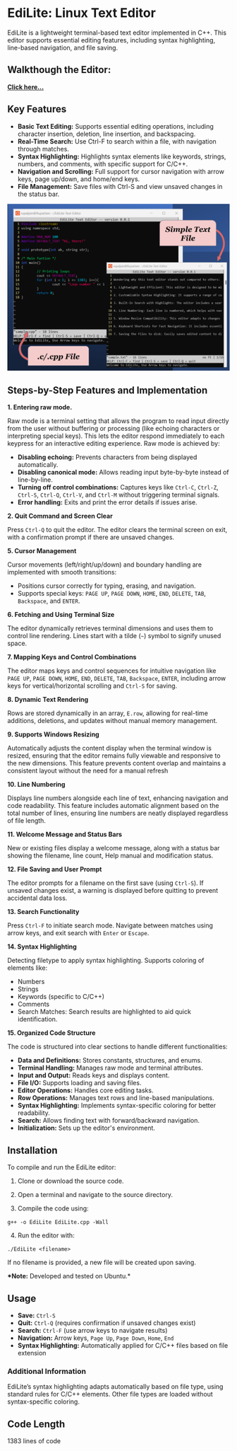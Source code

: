# EdiLite: Linux Text Editor

EdiLite is a lightweight terminal-based text editor implemented in C++. This editor supports essential editing features, including syntax highlighting, line-based navigation, and file saving.


<!-- [![EdiLite Text Editor](screenshots/thumbnail.jpg)](https://youtu.be/1OCo7KOovRY) -->

## Walkthough the Editor:
**[Click here...](screenshots\text-editor.mp4)**

## Key Features

- **Basic Text Editing:** Supports essential editing operations, including character insertion, deletion, line insertion, and backspacing.
- **Real-Time Search:** Use Ctrl-F to search within a file, with navigation through matches.
- **Syntax Highlighting:** Highlights syntax elements like keywords, strings, numbers, and comments, with specific support for C/C++.
- **Navigation and Scrolling:** Full support for cursor navigation with arrow keys, page up/down, and home/end keys.
- **File Management:** Save files with Ctrl-S and view unsaved changes in the status bar.


![EdiLite Text Editor](screenshots/final_ss.png)

## Steps-by-Step Features and Implementation

**1. Entering raw mode.**

Raw mode is a terminal setting that allows the program to read input directly from the user without buffering or processing (like echoing characters or interpreting special keys). This lets the editor respond immediately to each keypress for an interactive editing experience. Raw mode is achieved by:

- **Disabling echoing:** Prevents characters from being displayed automatically.
- **Disabling canonical mode:** Allows reading input byte-by-byte instead of line-by-line.
- **Turning off control combinations:** Captures keys like `Ctrl-C`, `Ctrl-Z`, `Ctrl-S`, `Ctrl-Q`, `Ctrl-V`, and `Ctrl-M` without triggering terminal signals.
- **Error handling:** Exits and print the error details if issues arise.

**2. Quit Command and Screen Clear**

Press `Ctrl-Q` to quit the editor. The editor clears the terminal screen on exit, with a confirmation prompt if there are unsaved changes.

**5. Cursor Management**

Cursor movements (left/right/up/down) and boundary handling are implemented with smooth transitions:

- Positions cursor correctly for typing, erasing, and navigation.
- Supports special keys: `PAGE UP`, `PAGE DOWN`, `HOME`, `END`, `DELETE`, `TAB`, `Backspace`, and `ENTER`.

**6. Fetching and Using Terminal Size**

The editor dynamically retrieves terminal dimensions and uses them to control line rendering. Lines start with a tilde (`~`) symbol to signify unused space.

**7. Mapping Keys and Control Combinations**

The editor maps keys and control sequences for intuitive navigation like `PAGE UP`, `PAGE DOWN`, `HOME`, `END`, `DELETE`, `TAB`, `Backspace`, `ENTER`, including arrow keys for vertical/horizontal scrolling and `Ctrl-S` for saving.

**8. Dynamic Text Rendering**

Rows are stored dynamically in an array, `E.row`, allowing for real-time additions, deletions, and updates without manual memory management.

**9. Supports Windows Resizing**

Automatically adjusts the content display when the terminal window is resized, ensuring that the editor remains fully viewable and responsive to the new dimensions. This feature prevents content overlap and maintains a consistent layout without the need for a manual refresh

**10. Line Numbering**

Displays line numbers alongside each line of text, enhancing navigation and code readability. This feature includes automatic alignment based on the total number of lines, ensuring line numbers are neatly displayed regardless of file length.

**11. Welcome Message and Status Bars**

New or existing files display a welcome message, along with a status bar showing the filename, line count, Help manual and modification status.

**12. File Saving and User Prompt**

The editor prompts for a filename on the first save (using `Ctrl-S`). If unsaved changes exist, a warning is displayed before quitting to prevent accidental data loss.

**13. Search Functionality**

Press `Ctrl-F` to initiate search mode. Navigate between matches using arrow keys, and exit search with `Enter` or `Escape`.

**14. Syntax Highlighting**

Detecting filetype to apply syntax highlighting. Supports coloring of elements like:

- Numbers
- Strings
- Keywords (specific to C/C++)
- Comments
- Search Matches: Search results are highlighted to aid quick identification.

**15. Organized Code Structure**

The code is structured into clear sections to handle different functionalities:

- **Data and Definitions:** Stores constants, structures, and enums.
- **Terminal Handling:** Manages raw mode and terminal attributes.
- **Input and Output:** Reads keys and displays content.
- **File I/O:** Supports loading and saving files.
- **Editor Operations:** Handles core editing tasks.
- **Row Operations:** Manages text rows and line-based manipulations.
- **Syntax Highlighting:** Implements syntax-specific coloring for better readability.
- **Search:** Allows finding text with forward/backward navigation.
- **Initialization:** Sets up the editor's environment.

## Installation

To compile and run the EdiLite editor:

1. Clone or download the source code.

2. Open a terminal and navigate to the source directory.

3. Compile the code using:

```
g++ -o EdiLite EdiLite.cpp -Wall
```

4. Run the editor with:

```
./EdiLite <filename>
```

If no filename is provided, a new file will be created upon saving.

**\*Note:** Developed and tested on Ubuntu.\*

## Usage

- **Save:** `Ctrl-S`
- **Quit:** `Ctrl-Q` (requires confirmation if unsaved changes exist)
- **Search:** `Ctrl-F` (use arrow keys to navigate results)
- **Navigation:** Arrow keys, `Page Up`, `Page Down`, `Home`, `End`
- **Syntax Highlighting:** Automatically applied for C/C++ files based on file extension

### Additional Information

EdiLite’s syntax highlighting adapts automatically based on file type, using standard rules for C/C++ elements. Other file types are loaded without syntax-specific coloring.

## Code Length

1383 lines of code
